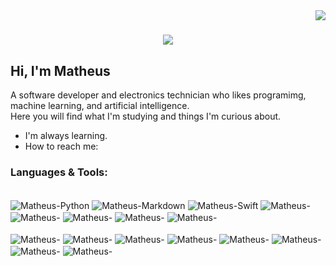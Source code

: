 <img align="right" src="https://visitor-badge.laobi.icu/badge?page_id=zumrudu-anka.zumrudu-anka">

<h1 align="center">
  <a href="https://git.io/typing-svg">
    <img src="https://readme-typing-svg.herokuapp.com/?lines=Hi+I'm+Matheus👋;I'm+a+Software+Developer;You+are+Welcome🚀&center=true&size=29">
  </a>
  </div>
</h1>

<h2>Hi, I'm Matheus</h2>

<p>A software developer and electronics technician who likes programimg, machine learning, and artificial intelligence.<br>
Here you will find what I'm studying and things I'm curious about.</p>

<ul>
 <li> I'm always learning. </li>
 <li> How to reach me: </li>
</ul>

<h3> Languages & Tools: </h3>
<div style="display: inline_block"><br>
  <img align="center" alt="Matheus-Python" height="" width="" src="https://img.shields.io/badge/python-3670A0?style=for-the-badge&logo=python&logoColor=ffdd54">
  <img align="center" alt="Matheus-Markdown" height="" width="" src="https://img.shields.io/badge/markdown-%23000000.svg?style=for-the-badge&logo=markdown&logoColor=white">
  <img align="center" alt="Matheus-Swift" height="" width="" src="https://img.shields.io/badge/swift-F54A2A?style=for-the-badge&logo=swift&logoColor=white">
  <img align="center" alt="Matheus-" height="" width="" src="https://img.shields.io/badge/iOS-000000?style=for-the-badge&logo=ios&logoColor=white">
   <img align="center" alt="Matheus-" height="" width="" src="https://img.shields.io/badge/-Arduino-00979D?style=for-the-badge&logo=Arduino&logoColor=white">
   <img align="center" alt="Matheus-" height="" width="" src="https://img.shields.io/badge/react-%2320232a.svg?style=for-the-badge&logo=react&logoColor=%2361DAFB">
   <img align="center" alt="Matheus-" height="" width="" src="https://img.shields.io/badge/mysql-%2300f.svg?style=for-the-badge&logo=mysql&logoColor=black">
   <img align="center" alt="Matheus-" height="" width="" src="https://img.shields.io/badge/Flutter-%2302569B.svg?style=for-the-badge&logo=Flutter&logoColor=white">
</div>
<div style="display: inline_block"> <br>
   <img align="center" alt="Matheus-" height="" width="" src="https://img.shields.io/badge/html5-%23E34F26.svg?style=for-the-badge&logo=html5&logoColor=white">
   <img align="center" alt="Matheus-" height="" width="" src="https://img.shields.io/badge/css3-%231572B6.svg?style=for-the-badge&logo=css3&logoColor=white">
   <img align="center" alt="Matheus-" height="" width="" src="https://img.shields.io/badge/javascript-%23323330.svg?style=for-the-badge&logo=javascript&logoColor=%23F7DF1E">
   <img align="center" alt="Matheus-" height="" width="" src="https://img.shields.io/badge/typescript-%23007ACC.svg?style=for-the-badge&logo=typescript&logoColor=white"> 
   <img align="center" alt="Matheus-" height="" width="" src="https://img.shields.io/badge/php-%23777BB4.svg?style=for-the-badge&logo=php&logoColor=white"> 
   <img align="center" alt="Matheus-" height="" width="" src="https://img.shields.io/badge/node.js-6DA55F?style=for-the-badge&logo=node.js&logoColor=white">
   <img align="center" alt="Matheus-" height="" width="" src="https://img.shields.io/badge/java-%23ED8B00.svg?style=for-the-badge&logo=openjdk&logoColor=white"> 
   <img align="center" alt="Matheus-" height="" width="" src="https://img.shields.io/badge/AWS-%23FF9900.svg?style=for-the-badge&logo=amazon-aws&logoColor=white"> 
  </div>
